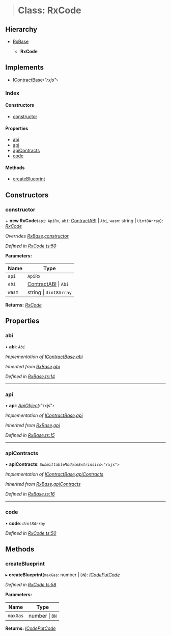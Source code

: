 > # Class: RxCode

## Hierarchy

* [RxBase](_rxbase_.rxbase.md)

  * **RxCode**

## Implements

* [IContractBase](../interfaces/_types_.icontractbase.md)‹*"rxjs"*›

### Index

#### Constructors

* [constructor](_rxcode_.rxcode.md#constructor)

#### Properties

* [abi](_rxcode_.rxcode.md#abi)
* [api](_rxcode_.rxcode.md#api)
* [apiContracts](_rxcode_.rxcode.md#apicontracts)
* [code](_rxcode_.rxcode.md#code)

#### Methods

* [createBlueprint](_rxcode_.rxcode.md#createblueprint)

## Constructors

###  constructor

\+ **new RxCode**(`api`: `ApiRx`, `abi`: [ContractABI](../modules/_types_.md#contractabi) | `Abi`, `wasm`: string | `Uint8Array`): *[RxCode](_rxcode_.rxcode.md)*

*Overrides [RxBase](_rxbase_.rxbase.md).[constructor](_rxbase_.rxbase.md#constructor)*

*Defined in [RxCode.ts:50](https://github.com/polkadot-js/api/blob/271691a/packages/api-contract/src/RxCode.ts#L50)*

**Parameters:**

Name | Type |
------ | ------ |
`api` | `ApiRx` |
`abi` | [ContractABI](../modules/_types_.md#contractabi) \| `Abi` |
`wasm` | string \| `Uint8Array` |

**Returns:** *[RxCode](_rxcode_.rxcode.md)*

## Properties

###  abi

• **abi**: *`Abi`*

*Implementation of [IContractBase](../interfaces/_types_.icontractbase.md).[abi](../interfaces/_types_.icontractbase.md#abi)*

*Inherited from [RxBase](_rxbase_.rxbase.md).[abi](_rxbase_.rxbase.md#abi)*

*Defined in [RxBase.ts:14](https://github.com/polkadot-js/api/blob/271691a/packages/api-contract/src/RxBase.ts#L14)*

___

###  api

• **api**: *[ApiObject](../modules/_types_.md#apiobject)‹*"rxjs"*›*

*Implementation of [IContractBase](../interfaces/_types_.icontractbase.md).[api](../interfaces/_types_.icontractbase.md#api)*

*Inherited from [RxBase](_rxbase_.rxbase.md).[api](_rxbase_.rxbase.md#api)*

*Defined in [RxBase.ts:15](https://github.com/polkadot-js/api/blob/271691a/packages/api-contract/src/RxBase.ts#L15)*

___

###  apiContracts

• **apiContracts**: *`SubmittableModuleExtrinsics<"rxjs">`*

*Implementation of [IContractBase](../interfaces/_types_.icontractbase.md).[apiContracts](../interfaces/_types_.icontractbase.md#apicontracts)*

*Inherited from [RxBase](_rxbase_.rxbase.md).[apiContracts](_rxbase_.rxbase.md#apicontracts)*

*Defined in [RxBase.ts:16](https://github.com/polkadot-js/api/blob/271691a/packages/api-contract/src/RxBase.ts#L16)*

___

###  code

• **code**: *`Uint8Array`*

*Defined in [RxCode.ts:50](https://github.com/polkadot-js/api/blob/271691a/packages/api-contract/src/RxCode.ts#L50)*

## Methods

###  createBlueprint

▸ **createBlueprint**(`maxGas`: number | `BN`): *[ICodePutCode](../interfaces/_rxcode_.icodeputcode.md)*

*Defined in [RxCode.ts:58](https://github.com/polkadot-js/api/blob/271691a/packages/api-contract/src/RxCode.ts#L58)*

**Parameters:**

Name | Type |
------ | ------ |
`maxGas` | number \| `BN` |

**Returns:** *[ICodePutCode](../interfaces/_rxcode_.icodeputcode.md)*